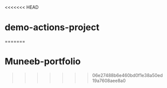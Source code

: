<<<<<<< HEAD
# demo-actions-project
=======
# Muneeb-portfolio
>>>>>>> 06e27488b6e460bd0f1e38a50ed19a7608aee8a0
